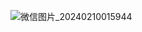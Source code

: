 ![微信图片_20240210015944](https://github.com/stellarhk/chatgpt-s2/assets/128345288/ba87d9f4-cb38-4d94-9555-5e02d1e07a9e)
